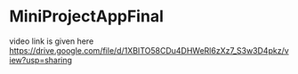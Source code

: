 # MiniProjectAppFinal
video link is given here
https://drive.google.com/file/d/1XBITO58CDu4DHWeRl6zXz7_S3w3D4pkz/view?usp=sharing

